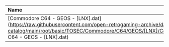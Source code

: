 |Name|Size|
|:---|---:|
|[Commodore C64 - GEOS - [LNX].dat](https://raw.githubusercontent.com/open-retrogaming-archive/dat-catalog/main/root/basic/TOSEC/Commodore/C64/GEOS/[LNX]/Commodore C64 - GEOS - [LNX].dat)|784|
